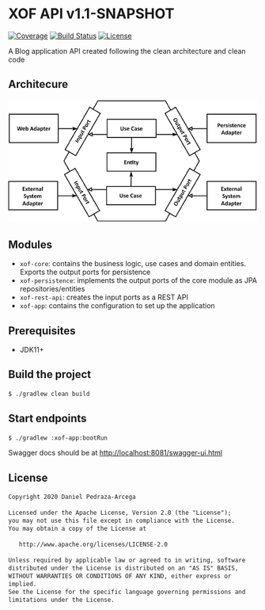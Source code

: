 # XOF API v1.1-SNAPSHOT

[![Coverage](https://codecov.io/gh/dan-zx/xof-api/branch/develop/graph/badge.svg)](https://codecov.io/gh/dan-zx/xof-api)
[![Build Status](https://api.travis-ci.com/dan-zx/xof-api.svg?branch=develop)](https://travis-ci.com/dan-zx/xof-api)
[![License](https://img.shields.io/badge/licence-Apache_Licence_2.0-blue.svg)](https://www.apache.org/licenses/LICENSE-2.0.html)

A Blog application API created following the clean architecture and clean code

Architecure
-----------

![Architecture Diagram](docs/architecture.png)


Modules
-------

* `xof-core`: contains the business logic, use cases and domain entities. Exports the output ports for persistence
* `xof-persistence`: implements the output ports of the core module as JPA repositories/entities
* `xof-rest-api`: creates the input ports as a REST API
* `xof-app`: contains the configuration to set up the application


Prerequisites
-------------

  * JDK11+

Build the project
-----------------

```sh
$ ./gradlew clean build
```

Start endpoints
---------------

```sh
$ ./gradlew :xof-app:bootRun
```

Swagger docs should be at [http://localhost:8081/swagger-ui.html](http://localhost:8081/swagger-ui.html)


License
-------

    Copyright 2020 Daniel Pedraza-Arcega

    Licensed under the Apache License, Version 2.0 (the "License");
    you may not use this file except in compliance with the License.
    You may obtain a copy of the License at

       http://www.apache.org/licenses/LICENSE-2.0

    Unless required by applicable law or agreed to in writing, software
    distributed under the License is distributed on an "AS IS" BASIS,
    WITHOUT WARRANTIES OR CONDITIONS OF ANY KIND, either express or implied.
    See the License for the specific language governing permissions and
    limitations under the License.

